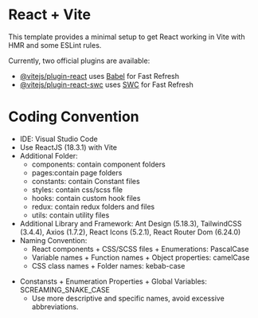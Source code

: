 # React + Vite

This template provides a minimal setup to get React working in Vite with HMR and some ESLint rules.

Currently, two official plugins are available:

- [@vitejs/plugin-react](https://github.com/vitejs/vite-plugin-react/blob/main/packages/plugin-react/README.md) uses [Babel](https://babeljs.io/) for Fast Refresh
- [@vitejs/plugin-react-swc](https://github.com/vitejs/vite-plugin-react-swc) uses [SWC](https://swc.rs/) for Fast Refresh

# Coding Convention
- IDE: Visual Studio Code
- Use ReactJS (18.3.1) with Vite
- ­Additional Folder:
  + components: contain component folders
  + pages:contain page folders
  + constants: contain Constant files
  + styles: contain css/scss file
  + hooks: contain custom hook files
  + redux: contain redux folders and files
  + utils: contain utility files
- Additional Library and Framework: Ant Design (5.18.3), TailwindCSS (3.4.4), Axios (1.7.2), React Icons (5.2.1), React Router Dom (6.24.0)
- Naming Convention:
  + React components + CSS/SCSS files + Enumerations: PascalCase
  + Variable names + Function names + Object properties: camelCase
  + CSS class names + Folder names: kebab-case
+ Constansts + Enumeration Properties + Global Variables: SCREAMING_SNAKE_CASE
  + Use more descriptive and specific names, avoid excessive abbreviations.

